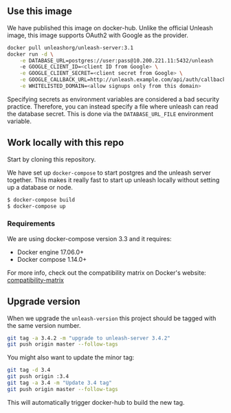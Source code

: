 ## Use this image

We have published this image on docker-hub.
Unlike the official Unleash image, this image supports OAuth2 with Google as the provider.

```bash
docker pull unleashorg/unleash-server:3.1
docker run -d \
    -e DATABASE_URL=postgres://user:pass@10.200.221.11:5432/unleash
    -e GOOGLE_CLIENT_ID=<client ID from Google> \
    -e GOOGLE_CLIENT_SECRET=<client secret from Google> \
    -e GOOGLE_CALLBACK_URL=http://unleash.example.com/api/auth/callback \
    -e WHITELISTED_DOMAIN=<allow signups only from this domain>
```

Specifying secrets as environment variables are considered a bad security practice. Therefore, you can instead specify a file where unleash can read the database secret. This is done via the `DATABASE_URL_FILE` environment variable.

## Work locally with this repo 
Start by cloning this repository. 

We have set up `docker-compose` to start postgres and the unleash server together. This makes it really fast to start up
unleash locally without setting up a database or node.

```bash
$ docker-compose build
$ docker-compose up
```

### Requirements
We are using docker-compose version 3.3 and it requires:

- Docker engine 17.06.0+
- Docker compose 1.14.0+

For more info, check out the compatibility matrix on Docker's website: [compatibility-matrix](
https://docs.docker.com/compose/compose-file/compose-versioning/#compatibility-matrix)



## Upgrade version
When we upgrade the `unleash-version` this project should be tagged with the same version number.

```bash
git tag -a 3.4.2 -m "upgrade to unleash-server 3.4.2"
git push origin master --follow-tags
```

You might also want to update the minor tag:

```bash
git tag -d 3.4
git push origin :3.4
git tag -a 3.4 -m "Update 3.4 tag"
git push origin master --follow-tags
```

This will automatically trigger docker-hub to build the new tag. 
